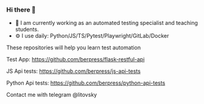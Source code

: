 ### Hi there 👋

- 🔭 I am currently working as an automated testing specialist and teaching students.
- ⚙️ I use daily: Python/JS/TS/Pytest/Playwright/GitLab/Docker


These repositories will help you learn test automation

Test App: https://github.com/berpress/flask-restful-api

JS Api tests: https://github.com/berpress/js-api-tests

Python Api tests: https://github.com/berpress/python-api-tests

Contact me with telegram @litovsky
